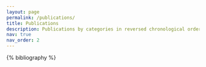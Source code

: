 ```yaml
---
layout: page
permalink: /publications/
title: Publications
description: Publications by categories in reversed chronological order. Generated by jekyll-scholar.
nav: true
nav_order: 2
---
```


<!-- _pages/publications.md -->
<article>
    <div class="publications">
            {% bibliography %}
    </div>
</article>
